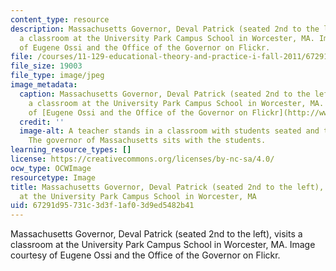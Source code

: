 ```yaml
---
content_type: resource
description: Massachusetts Governor, Deval Patrick (seated 2nd to the left), visits
  a classroom at the University Park Campus School in Worcester, MA. Image courtesy
  of Eugene Ossi and the Office of the Governor on Flickr.
file: /courses/11-129-educational-theory-and-practice-i-fall-2011/67291d95731c3d3f1af03d9ed5482b41_11-129f11-th.jpg
file_size: 19003
file_type: image/jpeg
image_metadata:
  caption: Massachusetts Governor, Deval Patrick (seated 2nd to the left), visits
    a classroom at the University Park Campus School in Worcester, MA. (Image courtesy
    of [Eugene Ossi and the Office of the Governor on Flickr](http://www.flickr.com/photos/massgovernor/4270098214/in/photostream/).)
  credit: ''
  image-alt: A teacher stands in a classroom with students seated and taking notes.
    The governor of Massachusetts sits with the students.
learning_resource_types: []
license: https://creativecommons.org/licenses/by-nc-sa/4.0/
ocw_type: OCWImage
resourcetype: Image
title: Massachusetts Governor, Deval Patrick (seated 2nd to the left), visits a classroom
  at the University Park Campus School in Worcester, MA
uid: 67291d95-731c-3d3f-1af0-3d9ed5482b41
---
```

Massachusetts Governor, Deval Patrick (seated 2nd to the left), visits a classroom at the University Park Campus School in Worcester, MA. Image courtesy of Eugene Ossi and the Office of the Governor on Flickr.